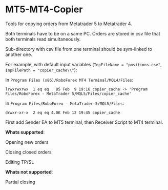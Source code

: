 # MT5-MT4-Copier

Tools for copying orders from Metatrader 5 to Metatrader 4.

Both terminals have to be on a same PC. Orders are stored in csv file that both terminals read simultaneously.

Sub-directory with csv file from one terminal should be sym-linked to another one.

For example, with default input variables (`InpFileName = "positions.csv"`, `InpFilePath = "copier_cache\\"`):

In `Program Files (x86)/RoboForex MT4 Terminal/MQL4/Files`:

```
lrwxrwxrwx  1 eq eq   85 Feb  9 19:16 copier_cache -> 'Program Files/RoboForex - MetaTrader 5/MQL5/Files/copier_cache'
```

In `Program Files/RoboForex - MetaTrader 5/MQL5/Files`:

```
drwxr-xr-x  2 eq eq 4.0K Feb 12 19:45 copier_cache
```

First add Sender EA to MT5 terminal, then Receiver Script to MT4 terminal.

**Whats supported**:

Opening new orders

Closing closed orders

Editing TP/SL

**Whats not supported**:

Partial closing

